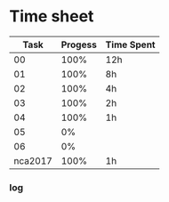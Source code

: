 # Time sheet

|Task|Progess|Time Spent|
|----|-------|----------|
|00|100%|12h|
|01|100%|8h|
|02|100%|4h|
|03|100%|2h|
|04|100%|1h|
|05|0%||
|06|0%||
|nca2017|100%|1h|

### log

